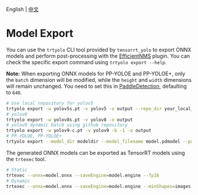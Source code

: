 English | [中文](../cn/model_export.md)

# Model Export

You can use the `trtyolo` CLI tool provided by `tensorrt_yolo` to export ONNX models and perform post-processing with the [EfficientNMS](https://github.com/NVIDIA/TensorRT/tree/main/plugin/efficientNMSPlugin) plugin. You can check the specific export command using `trtyolo export --help`.

**Note:** When exporting ONNX models for PP-YOLOE and PP-YOLOE+, only the `batch` dimension will be modified, while the `height` and `width` dimensions will remain unchanged. You need to set this in [PaddleDetection](https://github.com/PaddlePaddle/PaddleDetection), defaulting to `640`.

```bash
# Use local repository for yolov5
trtyolo export -w yolov5s.pt -v yolov5 -o output --repo_dir your_local_yolovs_repository
# yolov8
trtyolo export -w yolov8s.pt -v yolov8 -o output
# yolov9 dynamic batch using github repository
trtyolo export -w yolov9-c.pt -v yolov9 -b -1 -o output
# PP-YOLOE, PP-YOLOE+
trtyolo export --model_dir modeldir --model_filename model.pdmodel --params_filename model.pdiparams -o output
```

The generated ONNX models can be exported as TensorRT models using the `trtexec` tool.

```bash
# Static
trtexec --onnx=model.onnx --saveEngine=model.engine --fp16
# Dynamic
trtexec --onnx=model.onnx --saveEngine=model.engine --minShapes=images:1x3x640x640 --optShapes=images:4x3x640x640 --maxShapes=images:8x3x640x640 --fp16
```
